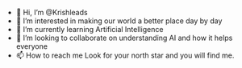 - 👋 Hi, I’m @Krishleads
- 👀 I’m interested in making our world a better place day by day
- 🌱 I’m currently learning Artificial Intelligence 
- 💞️ I’m looking to collaborate on understanding AI and how it helps everyone
- 📫 How to reach me Look for your north star and you will find me.

<!---
Krishleads/Krishleads is a ✨ special ✨ repository because its `README.md` (this file) appears on your GitHub profile.
You can click the Preview link to take a look at your changes.
--->
